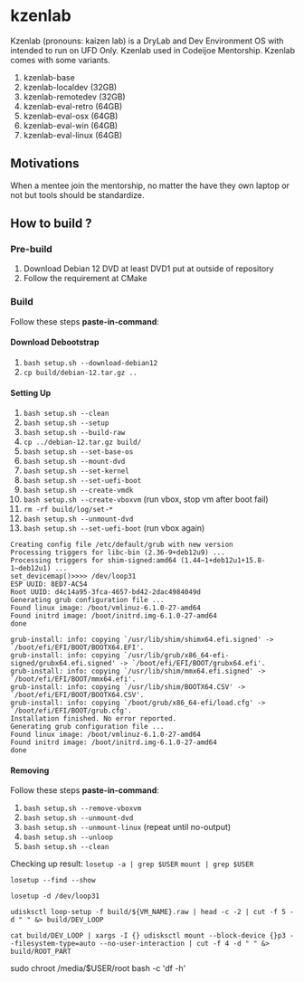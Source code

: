 # kzenlab
Kzenlab (pronouns: kaizen lab) is a DryLab and Dev Environment OS with intended to run on UFD Only. Kzenlab used in Codeijoe Mentorship. Kzenlab comes with some variants.

1. kzenlab-base
2. kzenlab-localdev   (32GB)
3. kzenlab-remotedev  (32GB)
4. kzenlab-eval-retro (64GB) 
5. kzenlab-eval-osx (64GB)
6. kzenlab-eval-win (64GB)
7. kzenlab-eval-linux (64GB)

## Motivations
When a mentee join the mentorship, no matter the have they own laptop or not but tools should be standardize.

## How to build ?
### Pre-build
1. Download Debian 12 DVD at least DVD1 put at outside of repository
2. Follow the requirement at CMake

### Build
Follow these steps __paste-in-command__:
#### Download Debootstrap
1. `bash setup.sh --download-debian12`
2. `cp build/debian-12.tar.gz ..`

#### Setting Up
1. `bash setup.sh --clean`
2. `bash setup.sh --setup`
3. `bash setup.sh --build-raw`
4. `cp ../debian-12.tar.gz build/`
5. `bash setup.sh --set-base-os`
6. `bash setup.sh --mount-dvd`
7. `bash setup.sh --set-kernel`
8. `bash setup.sh --set-uefi-boot`
9. `bash setup.sh --create-vmdk`
10. `bash setup.sh --create-vboxvm`
    (run vbox, stop vm after boot fail)
11. `rm -rf build/log/set-*` 
12.	`bash setup.sh --unmount-dvd`
13. `bash setup.sh --set-uefi-boot`
	(run vbox again)


```
Creating config file /etc/default/grub with new version
Processing triggers for libc-bin (2.36-9+deb12u9) ...
Processing triggers for shim-signed:amd64 (1.44~1+deb12u1+15.8-1~deb12u1) ...
set_devicemap()>>>> /dev/loop31
ESP UUID: 8ED7-AC54
Root UUID: d4c14a95-3fca-4657-bd42-2dac4984049d
Generating grub configuration file ...
Found linux image: /boot/vmlinuz-6.1.0-27-amd64
Found initrd image: /boot/initrd.img-6.1.0-27-amd64
done
```

```
grub-install: info: copying `/usr/lib/shim/shimx64.efi.signed' -> `/boot/efi/EFI/BOOT/BOOTX64.EFI'.
grub-install: info: copying `/usr/lib/grub/x86_64-efi-signed/grubx64.efi.signed' -> `/boot/efi/EFI/BOOT/grubx64.efi'.
grub-install: info: copying `/usr/lib/shim/mmx64.efi.signed' -> `/boot/efi/EFI/BOOT/mmx64.efi'.
grub-install: info: copying `/usr/lib/shim/BOOTX64.CSV' -> `/boot/efi/EFI/BOOT/BOOTX64.CSV'.
grub-install: info: copying `/boot/grub/x86_64-efi/load.cfg' -> `/boot/efi/EFI/BOOT/grub.cfg'.
Installation finished. No error reported.
Generating grub configuration file ...
Found linux image: /boot/vmlinuz-6.1.0-27-amd64
Found initrd image: /boot/initrd.img-6.1.0-27-amd64
done

```
#### Removing
Follow these steps __paste-in-command__:
1. `bash setup.sh --remove-vboxvm`
2. `bash setup.sh --unmount-dvd`
3. `bash setup.sh --unmount-linux` 
	(repeat until no-output)
4. `bash setup.sh --unloop`
5. `bash setup.sh --clean`

Checking up result:
`losetup -a | grep $USER`
`mount | grep $USER`

`losetup --find --show `

`losetup -d /dev/loop31`

`udisksctl loop-setup -f build/${VM_NAME}.raw | head -c -2 | cut -f 5 -d " " &> build/DEV_LOOP`

`cat build/DEV_LOOP | xargs -I {} udisksctl mount --block-device {}p3 --filesystem-type=auto --no-user-interaction | cut -f 4 -d " " &> build/ROOT_PART` 


sudo chroot /media/$USER/root bash -c 'df -h'